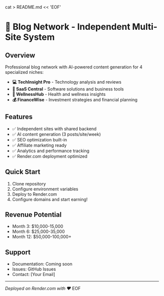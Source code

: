 cat > README.md << 'EOF'
# 🚀 Blog Network - Independent Multi-Site System

## Overview
Professional blog network with AI-powered content generation for 4 specialized niches:

- **💻 TechInsight Pro** - Technology analysis and reviews
- **🚀 SaaS Central** - Software solutions and business tools  
- **💚 WellnessHub** - Health and wellness insights
- **💰 FinanceWise** - Investment strategies and financial planning

## Features
- ✅ Independent sites with shared backend
- ✅ AI content generation (3 posts/site/week)
- ✅ SEO optimization built-in
- ✅ Affiliate marketing ready
- ✅ Analytics and performance tracking
- ✅ Render.com deployment optimized

## Quick Start
1. Clone repository
2. Configure environment variables
3. Deploy to Render.com
4. Configure domains and start earning!

## Revenue Potential
- Month 3: $10,000-15,000
- Month 6: $25,000-35,000
- Month 12: $50,000-100,000+

## Support
- Documentation: Coming soon
- Issues: GitHub Issues
- Contact: [Your Email]

---
*Deployed on Render.com with ❤️*
EOF